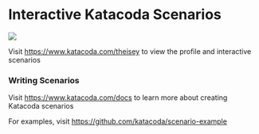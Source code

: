 # Interactive Katacoda Scenarios

[![](http://shields.katacoda.com/katacoda/theisey/count.svg)](https://www.katacoda.com/theisey "Get your profile on Katacoda.com")

Visit https://www.katacoda.com/theisey to view the profile and interactive scenarios

### Writing Scenarios
Visit https://www.katacoda.com/docs to learn more about creating Katacoda scenarios

For examples, visit https://github.com/katacoda/scenario-example
